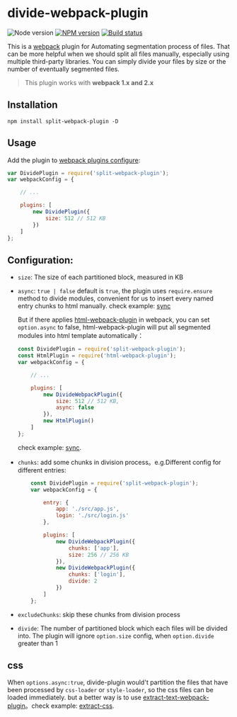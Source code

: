 # divide-webpack-plugin

![Node version][node-image]
[![NPM version][npm-image]][npm-url]
[![Build status](https://travis-ci.org/lxjwlt/split-webpack-plugin.svg)](https://travis-ci.org/lxjwlt/split-webpack-plugin)

This is a [webpack](http://webpack.github.io/) plugin for Automating segmentation process of files. That can be more helpful when we should split all files manually, especially using multiple third-party libraries. You can simply divide your files by size or the number of eventually segmented files.

> This plugin works with **webpack 1.x and 2.x**

## Installation

```
npm install split-webpack-plugin -D
```

## Usage

Add the plugin to [webpack plugins configure](https://webpack.js.org/concepts/plugins/):

```javascript
var DividePlugin = require('split-webpack-plugin');
var webpackConfig = {

    // ...

    plugins: [
        new DividePlugin({
            size: 512 // 512 KB
        })
    ]
};
```

## Configuration:

- `size`: The size of each partitioned block, measured in KB
- `async`: `true | false` default is `true`, the plugin uses `require.ensure` method to divide modules, convenient for us to insert every named entry chunks to html manually. check example: [sync](./examples/sync)

    But if there applies [html-webpack-plugin](https://github.com/jantimon/html-webpack-plugin) in webpack, you can set `option.async` to false, html-webpack-plugin will put all segmented modules into html template automatically：

    ```javascript
    const DividePlugin = require('split-webpack-plugin');
    const HtmlPlugin = require('html-webpack-plugin');
    var webpackConfig = {

        // ...

        plugins: [
            new DivideWebpackPlugin({
                size: 512 // 512 KB,
                async: false
            }),
            new HtmlPlugin()
        ]
    };
    ```

    check example: [sync](./examples/sync).

- `chunks`: add some chunks in division process。e.g.Different config for different entries:

    ```javascript
        const DividePlugin = require('split-webpack-plugin');
        var webpackConfig = {

            entry: {
                app: './src/app.js',
                login: './src/login.js'
            },

            plugins: [
                new DivideWebpackPlugin({
                    chunks: ['app'],
                    size: 256 // 256 KB
                }),
                new DivideWebpackPlugin({
                    chunks: ['login'],
                    divide: 2
                })
            ]
        };
    ```

- `excludeChunks`: skip these chunks from division process
- `divide`: The number of partitioned block which each files will be divided into. The plugin will ignore `option.size` config, when `option.divide` greater than 1

## css

When `options.async:true`, divide-plugin would't partition the files that have been processed by `css-loader` or `style-loader`, so the css files can be loaded immediately. but a better way is to use [extract-text-webpack-plugin](https://github.com/webpack-contrib/extract-text-webpack-plugin)。check example: [extract-css](./examples/extract-css).

[npm-url]: https://www.npmjs.com/package/split-webpack-plugin
[npm-image]: https://img.shields.io/npm/v/split-webpack-plugin.svg
[node-image]: https://img.shields.io/node/v/split-webpack-plugin.svg
